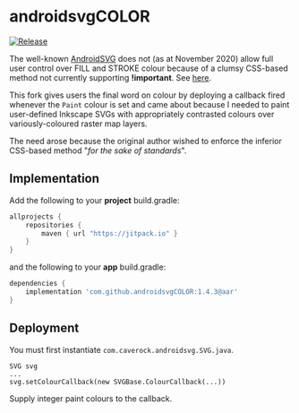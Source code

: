 # androidsvgCOLOR

[![Release](https://jitpack.io/v/MPArnold/androidsvgCOLOR.svg)](https://jitpack.io/#MPArnold/androidsvgCOLOR)

The well-known [AndroidSVG](https://github.com/BigBadaboom/androidsvg) does not (as at November 2020) allow full user control over FILL and STROKE colour because of a clumsy CSS-based method not currently supporting **!important**. See [here](https://stackoverflow.com/questions/64472191).

This fork gives users the final word on colour by deploying a callback fired whenever the `Paint` colour is set and came about because I needed to paint user-defined Inkscape SVGs with appropriately contrasted colours over variously-coloured raster map layers.

The need arose because the original author wished to enforce the inferior CSS-based method "_for the sake of standards_".

## Implementation
Add the following to your **project** build.gradle:
```gradle
allprojects {
    repositories {
        maven { url "https://jitpack.io" }
    }
}
```
and the following to your **app** build.gradle:

```gradle
dependencies {
    implementation 'com.github.androidsvgCOLOR:1.4.3@aar'
}
```

## Deployment
You must first instantiate `com.caverock.androidsvg.SVG.java`.

```
SVG svg
...
svg.setColourCallback(new SVGBase.ColourCallback(...))
```
Supply integer paint colours to the callback.
